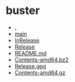 buster
========================

- [.](.)
- [main](main)
- [InRelease](InRelease)
- [Release](Release)
- [README.md](README.md)
- [Contents-amd64.bz2](Contents-amd64.bz2)
- [Release.gpg](Release.gpg)
- [Contents-amd64.gz](Contents-amd64.gz)
